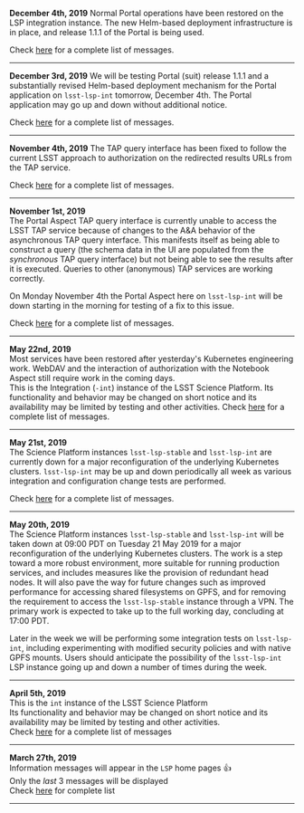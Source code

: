 **December 4th, 2019**
Normal Portal operations have been restored on the LSP integration instance.  The new Helm-based deployment infrastructure is in place, and release 1.1.1 of the Portal is being used.

Check [here](https://github.com/lsst-dm/lsp-landing-page/blob/master/motd/integration.md) for a complete list of messages.

---
**December 3rd, 2019**
We will be testing Portal (suit) release 1.1.1 and a substantially revised Helm-based deployment mechanism for the Portal application on `lsst-lsp-int` tomorrow, December 4th.  The Portal application may go up and down without additional notice.

Check [here](https://github.com/lsst-dm/lsp-landing-page/blob/master/motd/integration.md) for a complete list of messages.

---
**November 4th, 2019**
The TAP query interface has been fixed to follow the current LSST approach to authorization on the redirected results URLs from the TAP service.

Check [here](https://github.com/lsst-dm/lsp-landing-page/blob/master/motd/integration.md) for a complete list of messages.

---
**November 1st, 2019**  
The Portal Aspect TAP query interface is currently unable to access the LSST TAP service because of changes to the A&A behavior of the asynchronous TAP query interface. 
This manifests itself as being able to construct a query (the schema data in the UI are populated from the *synchronous* TAP query interface) but not being able to see the results after it is executed. 
Queries to other (anonymous) TAP services are working correctly.

On Monday November 4th the Portal Aspect here on `lsst-lsp-int` will be down starting in the morning for testing of a fix to this issue.

Check [here](https://github.com/lsst-dm/lsp-landing-page/blob/master/motd/integration.md) for a complete list of messages.

---
**May 22nd, 2019**  
Most services have been restored after yesterday's Kubernetes engineering work.  WebDAV and the interaction of authorization with the Notebook Aspect still require work in the coming days.  
This is the Integration (`-int`) instance of the LSST Science Platform.  Its functionality and behavior may be changed on short notice and its availability may be limited by testing and other activities.  Check [here](https://github.com/lsst-dm/lsp-landing-page/blob/master/motd/integration.md) for a complete list of messages.

---
**May 21st, 2019**  
The Science Platform instances `lsst-lsp-stable` and `lsst-lsp-int` are currently down for a major reconfiguration of the underlying Kubernetes clusters.  `lsst-lsp-int` may be up and down periodically all week as various integration and configuration change tests are performed.

Check [here](https://github.com/lsst-dm/lsp-landing-page/blob/master/motd/integration.md) for a complete list of messages.

---
**May 20th, 2019**  
The Science Platform instances `lsst-lsp-stable` and `lsst-lsp-int` will be taken down at 09:00 PDT on Tuesday 21 May 2019 for a major reconfiguration of the underlying Kubernetes clusters.
The work is a step toward a more robust environment, more suitable for running production services, and includes measures like the provision of redundant head nodes.
It will also pave the way for future changes such as improved performance for accessing shared filesystems on GPFS, and for removing the requirement to access the `lsst-lsp-stable` instance through a VPN.
The primary work is expected to take up to the full working day, concluding at 17:00 PDT.

Later in the week we will be performing some integration tests on `lsst-lsp-int`, including experimenting with modified security policies and with native GPFS mounts.
Users should anticipate the possibility of the `lsst-lsp-int` LSP instance going up and down a number of times during the week.

---
**April 5th, 2019**  
This is the `int` instance of the LSST Science Platform  
Its functionality and behavior may be changed on short notice and its availability may be limited by testing and other activities.  
Check [here](https://github.com/lsst-dm/lsp-landing-page/blob/master/motd/integration.md) for a complete list of messages  

---
**March 27th, 2019**  
Information messages will appear in the `LSP` home pages :+1:  
Only the *last* 3 messages will be displayed  
Check [here](https://github.com/lsst-dm/lsp-landing-page/blob/master/motd/integration.md) for complete list  

---
